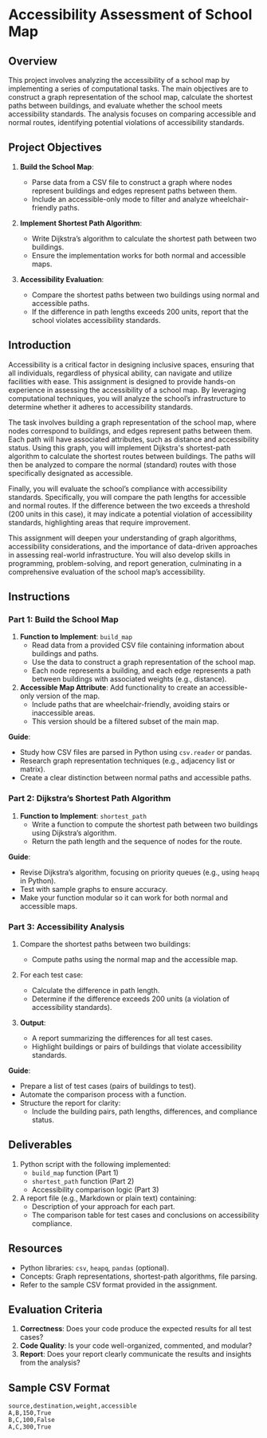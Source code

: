 # Accessibility Assessment of School Map

## Overview

This project involves analyzing the accessibility of a school map by implementing a series of computational tasks. The main objectives are to construct a graph representation of the school map, calculate the shortest paths between buildings, and evaluate whether the school meets accessibility standards. The analysis focuses on comparing accessible and normal routes, identifying potential violations of accessibility standards.

## Project Objectives

1. **Build the School Map**:

   - Parse data from a CSV file to construct a graph where nodes represent buildings and edges represent paths between them.
   - Include an accessible-only mode to filter and analyze wheelchair-friendly paths.

2. **Implement Shortest Path Algorithm**:

   - Write Dijkstra’s algorithm to calculate the shortest path between two buildings.
   - Ensure the implementation works for both normal and accessible maps.

3. **Accessibility Evaluation**:
   - Compare the shortest paths between two buildings using normal and accessible paths.
   - If the difference in path lengths exceeds 200 units, report that the school violates accessibility standards.

## Introduction

Accessibility is a critical factor in designing inclusive spaces, ensuring that all individuals, regardless of physical ability, can navigate and utilize facilities with ease. This assignment is designed to provide hands-on experience in assessing the accessibility of a school map. By leveraging computational techniques, you will analyze the school’s infrastructure to determine whether it adheres to accessibility standards.

The task involves building a graph representation of the school map, where nodes correspond to buildings, and edges represent paths between them. Each path will have associated attributes, such as distance and accessibility status. Using this graph, you will implement Dijkstra's shortest-path algorithm to calculate the shortest routes between buildings. The paths will then be analyzed to compare the normal (standard) routes with those specifically designated as accessible.

Finally, you will evaluate the school’s compliance with accessibility standards. Specifically, you will compare the path lengths for accessible and normal routes. If the difference between the two exceeds a threshold (200 units in this case), it may indicate a potential violation of accessibility standards, highlighting areas that require improvement.

This assignment will deepen your understanding of graph algorithms, accessibility considerations, and the importance of data-driven approaches in assessing real-world infrastructure. You will also develop skills in programming, problem-solving, and report generation, culminating in a comprehensive evaluation of the school map’s accessibility.

## Instructions

### Part 1: Build the School Map

1. **Function to Implement**: `build_map`
   - Read data from a provided CSV file containing information about buildings and paths.
   - Use the data to construct a graph representation of the school map.
   - Each node represents a building, and each edge represents a path between buildings with associated weights (e.g., distance).
2. **Accessible Map Attribute**: Add functionality to create an accessible-only version of the map.
   - Include paths that are wheelchair-friendly, avoiding stairs or inaccessible areas.
   - This version should be a filtered subset of the main map.

**Guide**:

- Study how CSV files are parsed in Python using `csv.reader` or pandas.
- Research graph representation techniques (e.g., adjacency list or matrix).
- Create a clear distinction between normal paths and accessible paths.

### Part 2: Dijkstra’s Shortest Path Algorithm

1. **Function to Implement**: `shortest_path`
   - Write a function to compute the shortest path between two buildings using Dijkstra’s algorithm.
   - Return the path length and the sequence of nodes for the route.

**Guide**:

- Revise Dijkstra’s algorithm, focusing on priority queues (e.g., using `heapq` in Python).
- Test with sample graphs to ensure accuracy.
- Make your function modular so it can work for both normal and accessible maps.

### Part 3: Accessibility Analysis

1. Compare the shortest paths between two buildings:
   - Compute paths using the normal map and the accessible map.
2. For each test case:

   - Calculate the difference in path length.
   - Determine if the difference exceeds 200 units (a violation of accessibility standards).

3. **Output**:
   - A report summarizing the differences for all test cases.
   - Highlight buildings or pairs of buildings that violate accessibility standards.

**Guide**:

- Prepare a list of test cases (pairs of buildings to test).
- Automate the comparison process with a function.
- Structure the report for clarity:
  - Include the building pairs, path lengths, differences, and compliance status.

## Deliverables

1. Python script with the following implemented:
   - `build_map` function (Part 1)
   - `shortest_path` function (Part 2)
   - Accessibility comparison logic (Part 3)
2. A report file (e.g., Markdown or plain text) containing:
   - Description of your approach for each part.
   - The comparison table for test cases and conclusions on accessibility compliance.

## Resources

- Python libraries: `csv`, `heapq`, `pandas` (optional).
- Concepts: Graph representations, shortest-path algorithms, file parsing.
- Refer to the sample CSV format provided in the assignment.

## Evaluation Criteria

1. **Correctness**: Does your code produce the expected results for all test cases?
2. **Code Quality**: Is your code well-organized, commented, and modular?
3. **Report**: Does your report clearly communicate the results and insights from the analysis?

## Sample CSV Format

```csv
source,destination,weight,accessible
A,B,150,True
B,C,100,False
A,C,300,True
```
